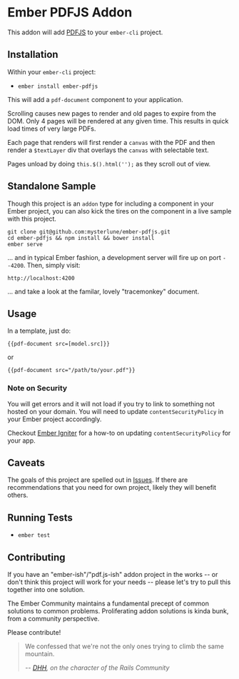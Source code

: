# Ember PDFJS Addon

This addon will add [PDFJS](https://mozilla.github.io/pdf.js/) to your `ember-cli` project.

## Installation

Within your `ember-cli` project:

* `ember install ember-pdfjs`

This will add a `pdf-document` component to your application.

Scrolling causes new pages to render and old pages to expire from the DOM. Only 4 pages will be rendered at any given time. This results in quick load times of very large PDFs.

Each page that renders will first render a `canvas` with the PDF and then render a `$textLayer` div that overlays the `canvas` with selectable text.

Pages unload by doing `this.$().html('');` as they scroll out of view.

## Standalone Sample
Though this project is an `addon` type for including a component in your Ember project, you can also kick the tires on the component in a live sample with this project.

````
git clone git@github.com:mysterlune/ember-pdfjs.git
cd ember-pdfjs && npm install && bower install
ember serve
````

... and in typical Ember fashion, a development server will fire up on port `--4200`. Then, simply visit:

````
http://localhost:4200
````

... and take a look at the familar, lovely "tracemonkey" document.

## Usage

In a template, just do:

````
{{pdf-document src=[model.src]}}
````
or
````
{{pdf-document src="/path/to/your.pdf"}}
````

### Note on Security
You will get errors and it will not load if you try to link to something not hosted on your domain. You will need to update `contentSecurityPolicy` in your Ember project accordingly.

Checkout [Ember Igniter](https://emberigniter.com/modify-content-security-policy-on-new-ember-cli-app/) for a how-to on updating `contentSecurityPolicy` for your app.


## Caveats
The goals of this project are spelled out in [Issues](https://github.com/mysterlune/ember-pdfjs/issues/2). If there are recommendations that you need for own project, likely they will benefit others.

## Running Tests

* `ember test`

## Contributing
If you have an "ember-ish"/"pdf.js-ish" addon project in the works -- or don't think this project will work for your needs -- please let's try to pull this together into one solution.

The Ember Community maintains a fundamental precept of common solutions to common problems. Proliferating addon solutions is kinda bunk, from a community perspective.

Please contribute!

> We confessed that we're not the only ones trying to climb the same mountain.
> 
> -- <cite>[DHH](https://youtu.be/9naDS3r4MbY?t=882), on the character of the Rails Community</cite>